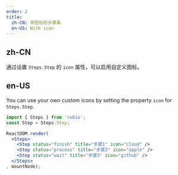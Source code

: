 ```yaml
---
order: 2
title:
  zh-CN: 带图标的步骤条
  en-US: With icon
---
```


## zh-CN

通过设置 `Steps.Step` 的 `icon` 属性，可以启用自定义图标。

## en-US

You can use your own custom icons by setting the property `icon` for `Steps.Step`.

````jsx
import { Steps } from 'rubix';
const Step = Steps.Step;

ReactDOM.render(
  <Steps>
    <Step status="finish" title="步骤1" icon="cloud" />
    <Step status="process" title="步骤2" icon="apple" />
    <Step status="wait" title="步骤3" icon="github" />
  </Steps>
, mountNode);
````
